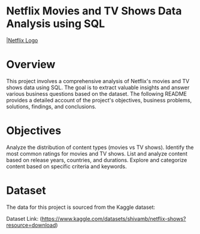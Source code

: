 # Netflix Movies and TV Shows Data Analysis using SQL

|[Netflix Logo](https://raw.githubusercontent.com/Bhavya-Suresh/Netflix_sql_project/refs/heads/main/netflix-logo.webp)

# Overview
This project involves a comprehensive analysis of Netflix's movies and TV shows data using SQL. The goal is to extract valuable insights and answer various business questions based on the dataset. The following README provides a detailed account of the project's objectives, business problems, solutions, findings, and conclusions.

# Objectives
Analyze the distribution of content types (movies vs TV shows).
Identify the most common ratings for movies and TV shows.
List and analyze content based on release years, countries, and durations.
Explore and categorize content based on specific criteria and keywords.

# Dataset
The data for this project is sourced from the Kaggle dataset:

Dataset Link: (https://www.kaggle.com/datasets/shivamb/netflix-shows?resource=download)
